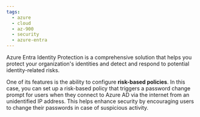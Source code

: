```yaml
---
tags:
  - azure
  - cloud
  - az-900
  - security
  - azure-entra
---
```


Azure Entra Identity Protection is a comprehensive solution that helps you protect your organization's identities and detect and respond to potential identity-related risks.

One of its features is the ability to configure **risk-based policies**. In this case, you can set up a risk-based policy that triggers a password change prompt for users when they connect to Azure AD via the internet from an unidentified IP address. This helps enhance security by encouraging users to change their passwords in case of suspicious activity.
